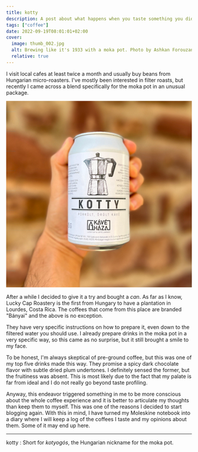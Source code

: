 ```yaml
---
title: kotty
description: A post about what happens when you taste something you did not expect and decide to write about it.
tags: ["coffee"]
date: 2022-09-19T08:01:01+02:00
cover:
  image: thumb_002.jpg
  alt: Brewing like it's 1933 with a moka pot. Photo by Ashkan Forouzani on Unsplash.
  relative: true
---
```


I visit local cafes at least twice a month and usually buy beans from Hungarian micro-roasters. I've mostly been interested in filter roasts, but recently I came across a blend specifically for the moka pot in an unusual package.

![KOTTY blend in its can packaging.](fig_002_001.jpg "KOTTY blend in its can packaging.")

After a while I decided to give it a try and bought a *can*. As far as I know, Lucky Cap Roastery is the first from Hungary to have a plantation in Lourdes, Costa Rica. The coffees that come from this place are branded "Bányai" and the above is no exception.

They have very specific instructions on how to prepare it, even down to the filtered water you should use. I already prepare drinks in the moka pot in a very specific way, so this came as no surprise, but it still brought a smile to my face.

To be honest, I'm always skeptical of pre-ground coffee, but this was one of my top five drinks made this way. They promise a spicy dark chocolate flavor with subtle dried plum undertones. I definitely sensed the former, but the fruitiness was absent. This is most likely due to the fact that my palate is far from ideal and I do not really go beyond taste profiling.

Anyway, this endeavor triggered something in me to be more conscious about the whole coffee experience and it is better to articulate my thoughts than keep them to myself. This was one of the reasons I decided to start blogging again. With this in mind, I have turned my Moleskine notebook into a diary where I will keep a log of the coffees I taste and my opinions about them. Some of it may end up here.

---

kotty
: Short for *kotyogós*, the Hungarian nickname for the moka pot.
